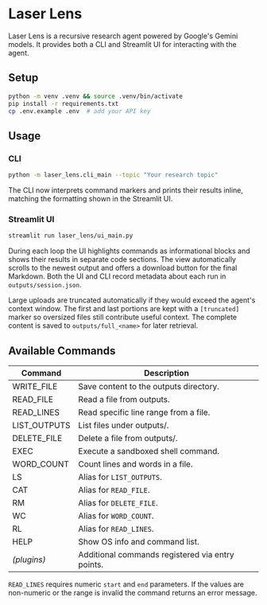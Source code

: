 # Laser Lens

Laser Lens is a recursive research agent powered by Google's Gemini models.
It provides both a CLI and Streamlit UI for interacting with the agent.

## Setup

```bash
python -m venv .venv && source .venv/bin/activate
pip install -r requirements.txt
cp .env.example .env  # add your API key
```

## Usage

### CLI

```bash
python -m laser_lens.cli_main --topic "Your research topic"
```
The CLI now interprets command markers and prints their results inline,
matching the formatting shown in the Streamlit UI.

### Streamlit UI

```bash
streamlit run laser_lens/ui_main.py
```

During each loop the UI highlights commands as informational blocks and shows
their results in separate code sections. The view automatically scrolls to the
newest output and offers a download button for the final Markdown. Both the UI
and CLI record metadata about each run in `outputs/session.json`.

Large uploads are truncated automatically if they would exceed the agent's
context window. The first and last portions are kept with a `[truncated]`
marker so oversized files still contribute useful context.
The complete content is saved to `outputs/full_<name>` for later retrieval.

## Available Commands

| Command        | Description                               |
| -------------- | ----------------------------------------- |
| WRITE_FILE     | Save content to the outputs directory.    |
| READ_FILE      | Read a file from outputs.                 |
| READ_LINES     | Read specific line range from a file.     |
| LIST_OUTPUTS   | List files under outputs/.                |
| DELETE_FILE    | Delete a file from outputs/.              |
| EXEC           | Execute a sandboxed shell command.        |
| WORD_COUNT     | Count lines and words in a file.          |
| LS             | Alias for `LIST_OUTPUTS`.                 |
| CAT            | Alias for `READ_FILE`.                    |
| RM             | Alias for `DELETE_FILE`.                  |
| WC             | Alias for `WORD_COUNT`.                   |
| RL             | Alias for `READ_LINES`.                   |
| HELP           | Show OS info and command list.            |
| *(plugins)*    | Additional commands registered via entry points. |

`READ_LINES` requires numeric `start` and `end` parameters. If the values are
non-numeric or the range is invalid the command returns an error message.

